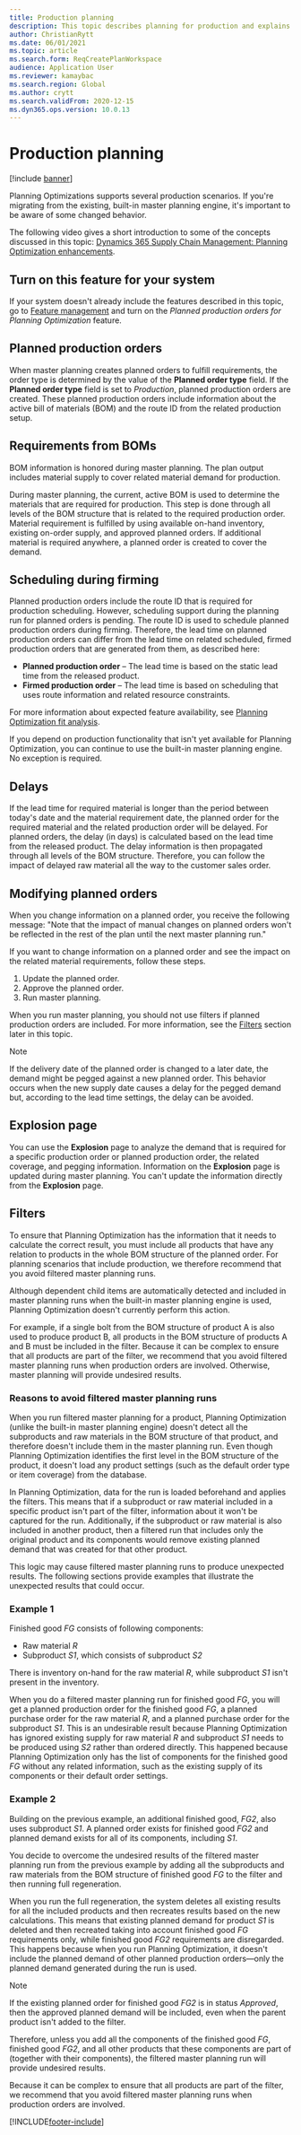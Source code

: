 ```yaml
---
title: Production planning
description: This topic describes planning for production and explains how to modify planned production orders by using Planning Optimization.
author: ChristianRytt
ms.date: 06/01/2021
ms.topic: article
ms.search.form: ReqCreatePlanWorkspace
audience: Application User
ms.reviewer: kamaybac
ms.search.region: Global
ms.author: crytt
ms.search.validFrom: 2020-12-15
ms.dyn365.ops.version: 10.0.13
---
```


# Production planning

[!include [banner](../includes/banner.md)]

Planning Optimizations supports several production scenarios. If you're migrating from the existing, built-in master planning engine, it's important to be aware of some changed behavior.

The following video gives a short introduction to some of the concepts discussed in this topic: [Dynamics 365 Supply Chain Management: Planning Optimization enhancements](https://youtu.be/u1pcmZuZBTw).

## Turn on this feature for your system

If your system doesn't already include the features described in this topic, go to [Feature management](../../../fin-ops-core/fin-ops/get-started/feature-management/feature-management-overview.md) and turn on the *Planned production orders for Planning Optimization* feature.

## Planned production orders

When master planning creates planned orders to fulfill requirements, the order type is determined by the value of the **Planned order type** field. If the **Planned order type** field is set to *Production*, planned production orders are created. These planned production orders include information about the active bill of materials (BOM) and the route ID from the related production setup.

## Requirements from BOMs

BOM information is honored during master planning. The plan output includes material supply to cover related material demand for production.

During master planning, the current, active BOM is used to determine the materials that are required for production. This step is done through all levels of the BOM structure that is related to the required production order. Material requirement is fulfilled by using available on-hand inventory, existing on-order supply, and approved planned orders. If additional material is required anywhere, a planned order is created to cover the demand.

## Scheduling during firming

Planned production orders include the route ID that is required for production scheduling. However, scheduling support during the planning run for planned orders is pending. The route ID is used to schedule planned production orders during firming. Therefore, the lead time on planned production orders can differ from the lead time on related scheduled, firmed production orders that are generated from them, as described here:

- **Planned production order** – The lead time is based on the static lead time from the released product.
- **Firmed production order** – The lead time is based on scheduling that uses route information and related resource constraints.

For more information about expected feature availability, see [Planning Optimization fit analysis](planning-optimization-fit-analysis.md).

If you depend on production functionality that isn't yet available for Planning Optimization, you can continue to use the built-in master planning engine. No exception is required.

## Delays

If the lead time for required material is longer than the period between today's date and the material requirement date, the planned order for the required material and the related production order will be delayed. For planned orders, the delay (in days) is calculated based on the lead time from the released product. The delay information is then propagated through all levels of the BOM structure. Therefore, you can follow the impact of delayed raw material all the way to the customer sales order.

## Modifying planned orders

When you change information on a planned order, you receive the following message: "Note that the impact of manual changes on planned orders won't be reflected in the rest of the plan until the next master planning run."

If you want to change information on a planned order and see the impact on the related material requirements, follow these steps.

1. Update the planned order.
2. Approve the planned order.
3. Run master planning.

When you run master planning, you should not use filters if planned production orders are included. For more information, see the [Filters](#filters) section later in this topic.

> [!NOTE]
> If the delivery date of the planned order is changed to a later date, the demand might be pegged against a new planned order. This behavior occurs when the new supply date causes a delay for the pegged demand but, according to the lead time settings, the delay can be avoided.

## Explosion page

You can use the **Explosion** page to analyze the demand that is required for a specific production order or planned production order, the related coverage, and pegging information. Information on the **Explosion** page is updated during master planning. You can't update the information directly from the **Explosion** page.

## <a name="filters"></a>Filters

To ensure that Planning Optimization has the information that it needs to calculate the correct result, you must include all products that have any relation to products in the whole BOM structure of the planned order. For planning scenarios that include production, we therefore recommend that you avoid filtered master planning runs.

Although dependent child items are automatically detected and included in master planning runs when the built-in master planning engine is used, Planning Optimization doesn't currently perform this action.

For example, if a single bolt from the BOM structure of product A is also used to produce product B, all products in the BOM structure of products A and B must be included in the filter. Because it can be complex to ensure that all products are part of the filter, we recommend that you avoid filtered master planning runs when production orders are involved. Otherwise, master planning will provide undesired results.

### Reasons to avoid filtered master planning runs

When you run filtered master planning for a product, Planning Optimization (unlike the built-in master planning engine) doesn't detect all the subproducts and raw materials in the BOM structure of that product, and therefore doesn't include them in the master planning run. Even though Planning Optimization identifies the first level in the BOM structure of the product, it doesn't load any product settings (such as the default order type or item coverage) from the database.

In Planning Optimization, data for the run is loaded beforehand and applies the filters. This means that if a subproduct or raw material included in a specific product isn't part of the filter, information about it won't be captured for the run. Additionally, if the subproduct or raw material is also included in another product, then a filtered run that includes only the original product and its components would remove existing planned demand that was created for that other product.

This logic may cause filtered master planning runs to produce unexpected results. The following sections provide examples that illustrate the unexpected results that could occur.

### Example 1

Finished good *FG* consists of following components:

- Raw material *R*
- Subproduct *S1*, which consists of subproduct *S2*

There is inventory on-hand for the raw material *R*, while subproduct *S1* isn't present in the inventory.

When you do a filtered master planning run for finished good *FG*, you will get a planned production order for the finished good *FG*, a planned purchase order for the raw material *R*, and a planned purchase order for the subproduct *S1*. This is an undesirable result because Planning Optimization has ignored existing supply for raw material *R* and subproduct *S1* needs to be produced using *S2* rather than ordered directly. This happened because Planning Optimization only has the list of components for the finished good *FG* without any related information, such as the existing supply of its components or their default order settings.

### Example 2

Building on the previous example, an additional finished good, *FG2*, also uses subproduct *S1*. A planned order exists for finished good *FG2* and planned demand exists for all of its components, including *S1*.

You decide to overcome the undesired results of the filtered master planning run from the previous example by adding all the subproducts and raw materials from the BOM structure of finished good *FG* to the filter and then running full regeneration.

When you run the full regeneration, the system deletes all existing results for all the included products and then recreates results based on the new calculations. This means that existing planned demand for product *S1* is deleted and then recreated taking into account finished good *FG* requirements only, while finished good *FG2* requirements are disregarded. This happens because when you run Planning Optimization, it doesn't include the planned demand of other planned production orders&mdash;only the planned demand generated during the run is used.

> [!NOTE]
> If the existing planned order for finished good *FG2* is in status *Approved*, then the approved planned demand will be included, even when the parent product isn't added to the filter.

Therefore, unless you add all the components of the finished good *FG*, finished good *FG2*, and all other products that these components are part of (together with their components), the filtered master planning run will provide undesired results.

Because it can be complex to ensure that all products are part of the filter, we recommend that you avoid filtered master planning runs when production orders are involved.

[!INCLUDE[footer-include](../../../includes/footer-banner.md)]

